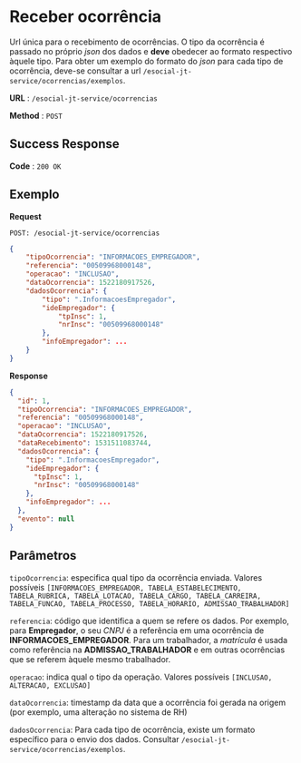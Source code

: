 # Receber ocorrência

Url única para o recebimento de ocorrências. O tipo da ocorrência é passado no próprio _json_ dos dados e **deve** obedecer ao formato respectivo àquele tipo. Para obter um exemplo do formato do _json_ para cada tipo de ocorrência, deve-se consultar a url `/esocial-jt-service/ocorrencias/exemplos`.

**URL** : `/esocial-jt-service/ocorrencias`

**Method** : `POST`

## Success Response

**Code** : `200 OK`

## Exemplo

**Request**

```
POST: /esocial-jt-service/ocorrencias
```

```json
{
	"tipoOcorrencia": "INFORMACOES_EMPREGADOR",
	"referencia": "00509968000148",
	"operacao": "INCLUSAO",
	"dataOcorrencia": 1522180917526,
	"dadosOcorrencia": {
		"tipo": ".InformacoesEmpregador",
		"ideEmpregador": {
			"tpInsc": 1,
			"nrInsc": "00509968000148"
		},
		"infoEmpregador": ...
	}
}
```

**Response**

```json
{
  "id": 1,
  "tipoOcorrencia": "INFORMACOES_EMPREGADOR",
  "referencia": "00509968000148",
  "operacao": "INCLUSAO",
  "dataOcorrencia": 1522180917526,
  "dataRecebimento": 1531511083744,
  "dadosOcorrencia": {
    "tipo": ".InformacoesEmpregador",
    "ideEmpregador": {
      "tpInsc": 1,
      "nrInsc": "00509968000148"
    },
    "infoEmpregador": ...
  },
  "evento": null
}
```

## Parâmetros

`tipoOcorrencia`: especifica qual tipo da ocorrência enviada. Valores possíveis `[INFORMACOES_EMPREGADOR, TABELA_ESTABELECIMENTO, TABELA_RUBRICA, TABELA_LOTACAO, TABELA_CARGO, TABELA_CARREIRA, TABELA_FUNCAO, TABELA_PROCESSO, TABELA_HORARIO, ADMISSAO_TRABALHADOR]`

`referencia`: código que identifica a quem se refere os dados. Por exemplo, para **Empregador**, o seu _CNPJ_ é a referência em uma ocorrência de **INFORMACOES_EMPREGADOR**. Para um trabalhador, a _matrícula_ é usada como referência na **ADMISSAO_TRABALHADOR** e em outras ocorrências que se referem àquele mesmo trabalhador.

`operacao`: indica qual o tipo da operação. Valores possíveis `[INCLUSAO, ALTERACAO, EXCLUSAO]`

`dataOcorrencia`: timestamp da data que a ocorrência foi gerada na origem (por exemplo, uma alteração no sistema de RH)

`dadosOcorrencia`: Para cada tipo de ocorrência, existe um formato específico para o envio dos dados. Consultar `/esocial-jt-service/ocorrencias/exemplos`.
